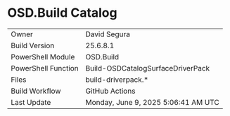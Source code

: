 ﻿# OSD.Build Catalog

| | |
|-|-|
| Owner | David Segura |
| Build Version | 25.6.8.1 |
| PowerShell Module | OSD.Build |
| PowerShell Function | Build-OSDCatalogSurfaceDriverPack |
| Files | build-driverpack.* |
| Build Workflow | GitHub Actions |
| Last Update | Monday, June 9, 2025 5:06:41 AM UTC |
